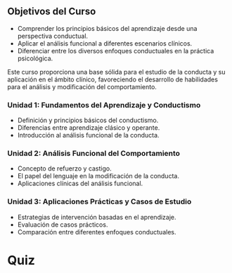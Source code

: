 ## Objetivos del Curso
- Comprender los principios básicos del aprendizaje desde una perspectiva conductual.
- Aplicar el análisis funcional a diferentes escenarios clínicos.
- Diferenciar entre los diversos enfoques conductuales en la práctica psicológica.

Este curso proporciona una base sólida para el estudio de la conducta y su aplicación en el ámbito clínico, favoreciendo el desarrollo de habilidades para el análisis y modificación del comportamiento.


### Unidad 1: Fundamentos del Aprendizaje y Conductismo
- Definición y principios básicos del conductismo.
- Diferencias entre aprendizaje clásico y operante.
- Introducción al análisis funcional de la conducta.

### Unidad 2: Análisis Funcional del Comportamiento
- Concepto de refuerzo y castigo.
- El papel del lenguaje en la modificación de la conducta.
- Aplicaciones clínicas del análisis funcional.

### Unidad 3: Aplicaciones Prácticas y Casos de Estudio
- Estrategias de intervención basadas en el aprendizaje.
- Evaluación de casos prácticos.
- Comparación entre diferentes enfoques conductuales.

# Quiz